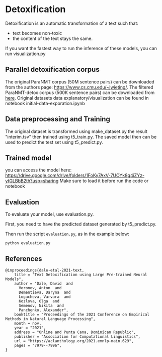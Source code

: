 # Detoxification
Detoxification is an automatic transformation of a text such that:
- text becomes non-toxic
- the content of the text stays the same.

If you want the fastest way to run the inference of these models, you can run visualization.py

## Parallel detoxification corpus

The original ParaNMT corpus (50M sentence pairs) can be downloaded from the authors page: https://www.cs.cmu.edu/~jwieting/. 
The filtered ParaNMT-detox corpus (500K sentence pairs) can be downloaded from [here](https://github.com/skoltech-nlp/detox/releases/download/emnlp2021/filtered_paranmt.zip). Original datasets data explanatory/visualization can be found in notebook initial-data-exporation.ipynb

## Data preprocessing and Training
The original dataset is transformed using make_dataset.py the result "interim.tsv" then trained using t5_train.py. The saved model then can be used to predict the test set using t5_predict.py. 

## Trained model
you can access the model here:  https://drive.google.com/drive/folders/1FoKy7AxV-7UOYk8g4iZYz-ytGLBbB2th?usp=sharing
Make sure to load it before run the code or notebook

## Evaluation

To evaluate your model, use evaluation.py. 

First, you need to have the predicted dataset generated by t5_predict.py. 

Then run the script `evaluation.py`, as in the example below:

```
python evaluation.py
```



## References
```
@inproceedings{dale-etal-2021-text,
    title = "Text Detoxification using Large Pre-trained Neural Models",
    author = "Dale, David  and
      Voronov, Anton  and
      Dementieva, Daryna  and
      Logacheva, Varvara  and
      Kozlova, Olga  and
      Semenov, Nikita  and
      Panchenko, Alexander",
    booktitle = "Proceedings of the 2021 Conference on Empirical Methods in Natural Language Processing",
    month = nov,
    year = "2021",
    address = "Online and Punta Cana, Dominican Republic",
    publisher = "Association for Computational Linguistics",
    url = "https://aclanthology.org/2021.emnlp-main.629",
    pages = "7979--7996",
}
```
